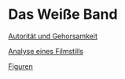 # Das Weiße Band

[Autorität und Gehorsamkeit](Das%20Wei%C3%9Fe%20Band/Autorita%CC%88t%20und%20Gehorsamkeit.md)

[Analyse eines Filmstills](https://www.notion.so/Analyse-eines-Filmstills-8f5cc5023ae643578e4eadf0b87ebb43)

[Figuren](Das%20Wei%C3%9Fe%20Band/Figuren.md)

[](Das%20Wei%C3%9Fe%20Band/Untitled.md)